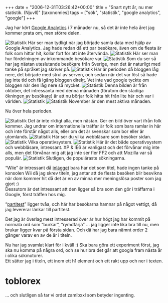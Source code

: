 +++
date = "2006-12-31T03:26:42+00:00"
title = "Snart nytt år, nu mer statistik. (Njuvll)"
[taxonomies]
tags = ["sök", "statistik", "google analytics", "google"]
+++

Jag har kört [Google Analytics][1] i 7 månader nu, så det är inte hela året jag kommer prata om, men större delen.

<img id="image239" src="/images/2006/12/juni-1.png" alt="Statistik" />  
Här ser man tydligt när jag började samla data med hjälp av Google Analytics. Jag hade redan då ett par besökare, även om de flesta är folk som hittar hit, kollar fort för att inte återvända.

<img id="image241" src="/images/2006/12/juni-4.png" alt="Statistik" />  
Här ser man hur fördelningen av inkommande besökare var.

<img id="image240" src="/images/2006/12/juni-2.png" alt="Statistik" />  
Som du ser så har jag nästan uteslutande besökare från Sverige, men det är naturligt med tanke på språket jag skriver på.

<img id="image243" src="/images/2006/12/sep-1.png" alt="Statistik" />  
Här är perioden då bloggen låg nere, det började med strul av serven, och sedan när det var löst så hade jag inte tid och få igång bloggen direkt. Vet inte vad google tyckte om bloggen när den låg nere så mycket.

<img id="image242" src="/images/2006/12/oct-2.png" alt="Statistik" />  
Denna bilden är från oktober, det intressanta med denna månaden (förutom den stadiga ökningen av besökare) är att nu börjar folk hitta hit från lite här och var i världen.

<img id="image244" src="/images/2006/12/nov-1.png" alt="Statistik" />  
<img id="image245" src="/images/2006/12/nov-2.png" alt="Statistik" />  
November är den mest aktiva månaden.

Nu över hela perioden.

<img id="image246" src="/images/2006/12/full-map.png" alt="Statistik" />  
Det är inte riktigt alla, men nästan. Ger en bild över vart ifrån folk kommer. Jag undrar om internationella träffar är folk som bara ramlar in här och inte förstår något alls, eller om det är svenskar som bor eller är utomlands.

<img id="image247" src="/images/2006/12/full-browser.png" alt="Statistik" />  
Här ser du vilka webbläsare som besöker sidan.

<img id="image249" src="/images/2006/12/full-os.png" alt="Statistik" />  
Vilka operativsystem.

<img id="image248" src="/images/2006/12/full-browser-os.png" alt="Statistik" />  
Här är det både operativsystem och webbläsare, intressant. XP &#038; IE6 är vanligast och det förvånar mig inte alls, men det förvånar mig att jag inte ser fler FF2 och att Mozilla var så populär.

<img id="image251" src="/images/2006/12/full-sok.png" alt="Statistik" />  
Slutligen, de populäraste sökningarna.

&#8220;Wiie&#8221; är intressant då [inlägget][2] bara har det som titel, hade ingen tanke på konsolen Wii då jag skrev titeln, jag antar att de flesta besöken blir besvikna när dom kommer hit då det är en av minna mer meningslösa poster som jag gjort :)  
Dessutom är det intressant att den ligger så bra som den gör i träffarna i Google, först träffen hos mig.

&#8220;[partitest][3]&#8221; ligger tvåa, och här har besökarna hamnar på något vettigt, då jag levererar länkar till partitest.

Det jag är överlag mest intresserad över är hur högt jag har kommit på normala ord som &#8220;burkar&#8221;, &#8220;rymdfärja&#8221; &#8230; jag ligger inte lika bra till nu, men brukar ligger kvar på första sidan. Och då har jag bara nämnt order 2 gånger varav en av de är i titeln.

Nu har jag svamlat klart för i kväll :) Ska bara göra ett experiment först, jag ska nu komma på några ord, och se hur bra det går att googla fram nästa år i olika sökmotorer.  
Ett sätter jag i titeln, ett inom ett h1 element och ett rakt upp och ner i texten.

# toblorex

&#8230; och slutligen så tar vi ordet zamibxxl som betyder ingenting.



<small></small>

 [1]: http://www.google.com/analytics/
 [2]: https://nsg.cc/post/2006/wiie/
 [3]: https://nsg.cc/post/2006/sammling-av-partitest/
